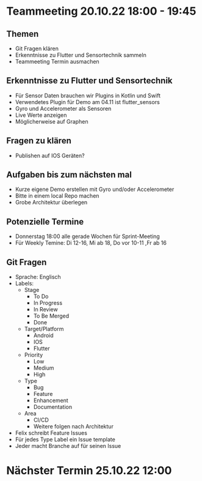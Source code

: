 # Teammeeting 20.10.22 18:00 - 19:45

## Themen
- Git Fragen klären
- Erkenntnisse zu Flutter und Sensortechnik sammeln
- Teammeeting Termin ausmachen
## Erkenntnisse zu Flutter und Sensortechnik
- Für Sensor Daten brauchen wir Plugins in Kotlin und Swift
- Verwendetes Plugin für Demo am 04.11 ist flutter_sensors
- Gyro und Accelerometer als Sensoren
- Live Werte anzeigen
- Möglicherweise auf Graphen
## Fragen zu klären
- Publishen auf IOS Geräten?
## Aufgaben bis zum nächsten mal
- Kurze eigene Demo erstellen mit Gyro und/oder Accelerometer
- Bitte in einem local Repo machen
- Grobe Architektur überlegen
## Potenzielle Termine
- Donnerstag 18:00 alle gerade Wochen für Sprint-Meeting
- Für Weekly Temine: Di 12-16, Mi ab 18, Do vor 10-11 ,Fr ab 16 
## Git Fragen
- Sprache: Englisch
- Labels:
	- Stage 
		- To Do 
		- In Progress
		- In Review  
		- To Be Merged 
		- Done
	- Target/Platform
		- Android
		- IOS
		- Flutter
	- Priority
		- Low
		- Medium
		- High
	- Type
		- Bug
		- Feature
		- Enhancement
		- Documentation
	- Area
		- CI/CD
		- Weitere folgen nach Architektur 
- Felix schreibt Feature Issues
- Für jedes Type Label ein Issue template
- Jeder macht Branche auf für seinen Issue
# Nächster Termin  25.10.22 12:00
